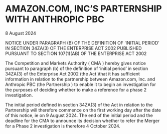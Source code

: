 # AMAZON.COM, INC’S PARTERNSHIP WITH ANTHROPIC PBC

8 August 2024

NOTICE UNDER PARAGRAPH (B) OF THE DEFINITION OF ‘INITIAL PERIOD’ IN SECTION 34ZA(3) OF THE ENTERPRISE ACT 2002 PUBLISHED PURSUANT TO SECTION 107(1)(AB) OF THE ENTERPRISE ACT 2002

The Competition and Markets Authority ( CMA ) hereby gives notice pursuant to paragraph (b) of the definition of ‘initial period’ in section 34ZA(3) of the Enterprise Act 2002 (the Act )that it has sufficient information in relation to the partnership between Amazon.com, Inc. and Anthropic PBC (the Partnership ) to enable it to begin an investigation for the purposes of deciding whether to make a reference for a phase 2 investigation.

The initial period defined in section 34ZA(3) of the Act in relation to the Partnership will therefore commence on the first working day after the date of this notice, ie on 9 August 2024. The end of the initial period and the deadline for the CMA to announce its decision whether to refer the Merger for a Phase 2 investigation is therefore 4 October 2024.